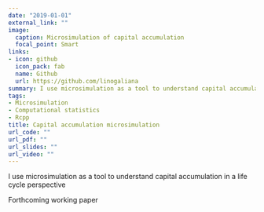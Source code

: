 ```yaml
---
date: "2019-01-01"
external_link: ""
image:
  caption: Microsimulation of capital accumulation
  focal_point: Smart
links:
- icon: github
  icon_pack: fab
  name: Github
  url: https://github.com/linogaliana
summary: I use microsimulation as a tool to understand capital accumulation in a life cycle perspective
tags:
- Microsimulation
- Computational statistics
- Rcpp
title: Capital accumulation microsimulation
url_code: ""
url_pdf: ""
url_slides: ""
url_video: ""
---
```


I use microsimulation as a tool to understand capital accumulation in a life cycle perspective

Forthcoming working paper